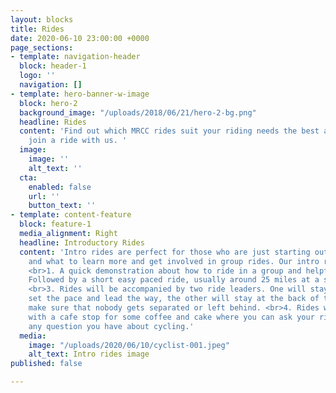 ```yaml
---
layout: blocks
title: Rides
date: 2020-06-10 23:00:00 +0000
page_sections:
- template: navigation-header
  block: header-1
  logo: ''
  navigation: []
- template: hero-banner-w-image
  block: hero-2
  background_image: "/uploads/2018/06/21/hero-2-bg.png"
  headline: Rides
  content: 'Find out which MRCC rides suit your riding needs the best and when to
    join a ride with us. '
  image:
    image: ''
    alt_text: ''
  cta:
    enabled: false
    url: ''
    button_text: ''
- template: content-feature
  block: feature-1
  media_alignment: Right
  headline: Introductory Rides
  content: 'Intro rides are perfect for those who are just starting out in road cycling
    and what to learn more and get involved in group rides. Our intro rides include:
    <br>1. A quick demonstration about how to ride in a group and helpful safety tips<br>2.
    Followed by a short easy paced ride, usually around 25 miles at a steady 15-16mph.
    <br>3. Rides will be accompanied by two ride leaders. One will stay in front to
    set the pace and lead the way, the other will stay at the back of the group to
    make sure that nobody gets separated or left behind. <br>4. Rides will finish
    with a cafe stop for some coffee and cake where you can ask your ride leaders
    any question you have about cycling.'
  media:
    image: "/uploads/2020/06/10/cyclist-001.jpeg"
    alt_text: Intro rides image
published: false

---
```

